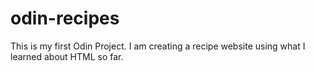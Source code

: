 # odin-recipes

This is my first Odin Project. I am creating a recipe website using what I learned about HTML so far. 
